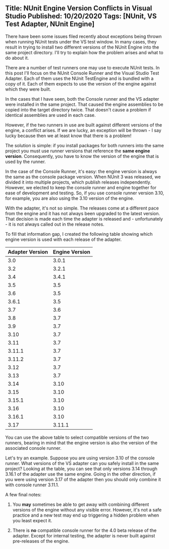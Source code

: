 Title: NUnit Engine Version Conflicts in Visual Studio
Published: 10/20/2020
Tags: [NUnit, VS Test Adapter, NUnit Engine]
---
There have been some issues filed recently about exceptions being thrown when running
NUnit tests under the VS test window. In many cases, they result in trying to install
two different versions of the NUnit Engine into the same project directory. I'll try to 
explain how the problem arises and what to do about it.

There are a number of test runners one may use to execute NUnit tests. In this post I'll
focus on the NUnit Console Runner and the Visual Studio Test Adapter. Each of them uses
the NUnit TestEngine and is bundled with a copy of it. Each of them expects to use the
version of the engine against which they were built.

In the cases that I have seen, both the Console runner and the VS adapter were installed in
the same project. That caused the engine assemblies to be copied into the target directory
twice. That doesn't cause a problem if identical assemblies are used in each case.

However, if the two runners in use are built against different versions of the engine, a
conflict arises. If we are lucky, an exception will be thrown - I say lucky because then
we at least know that there is a problem!

The solution is simple: if you install packages for both runners into the same project
you must use runner versions that reference the __same engine version__. Consequently,
you have to know the version of the engine that is used by the runner.

In the case of the Console Runner, it's easy: the engine version is always the same as the
console package version. When NUnit 3 was released, we divided it into multiple projects,
which publish releases independently. However, we elected to keep the console runner and
engine together for ease of development and testing. So, if you use console runner version
3.10, for example, you are also using the 3.10 version of the engine.

With the adapter, it's not so simple. The releases come at a different pace from the engine and
it has not always been upgraded to the latest version. That decision is made each time the
adapter is released and - unfortunately - it is not always called out in the release notes.

To fill that information gap, I created the following table showing which engine version is used
with each release of the adapter.

| Adapter Version | Engine Version |
| --------------- | -------------- |
| 3.0             | 3.0.1          |
| 3.2             | 3.2.1          |
| 3.4             | 3.4.1          |
| 3.5             | 3.5            |
| 3.6             | 3.5            |
| 3.6.1           | 3.5            |
| 3.7             | 3.6            |
| 3.8             | 3.7            |
| 3.9             | 3.7            |
| 3.10            | 3.7            |
| 3.11            | 3.7            |
| 3.11.1          | 3.7            |
| 3.11.2          | 3.7            |
| 3.12            | 3.7            |
| 3.13            | 3.7            |
| 3.14            | 3.10           |
| 3.15            | 3.10           |
| 3.15.1          | 3.10           |
| 3.16            | 3.10           |
| 3.16.1          | 3.10           |
| 3.17            | 3.11.1         |

You can use the above table to select compatible versions of the two runners, bearing in
mind that the engine version is also the version of the associated console runner.

Let's try an example. Suppose you are using version 3.10 of the console runner. What
versions of the VS adapter can you safely install in the same project? Looking at the
table, you can see that only versions 3.14 through 3.16.1 of the adapter use the same
engine. Going in the other direction, if you were using version 3.17 of the adapter
then you should only combine it with console runner 3.11.1.

A few final notes:

1. You __may__ sometimes be able to get away with combining different versions of the
engine without any visible error. However, it's not a safe practice and a new test
may end up triggering a hidden problem when you least expect it.

2. There is __no__ compatible console runner for the 4.0 beta release of the adapter.
Except for internal testing, the adapter is never built against pre-releases of the engine.

